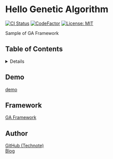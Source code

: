 # Hello Genetic Algorithm

[![CI Status](https://github.com/technote-space/hello-genetic-algorithm/workflows/CI/badge.svg)](https://github.com/technote-space/hello-genetic-algorithm/actions)
[![CodeFactor](https://www.codefactor.io/repository/github/technote-space/hello-genetic-algorithm/badge)](https://www.codefactor.io/repository/github/technote-space/hello-genetic-algorithm)
[![License: MIT](https://img.shields.io/badge/License-MIT-blue.svg)](https://github.com/technote-space/hello-genetic-algorithm/blob/master/LICENSE)

Sample of GA Framework

## Table of Contents

<!-- START doctoc generated TOC please keep comment here to allow auto update -->
<!-- DON'T EDIT THIS SECTION, INSTEAD RE-RUN doctoc TO UPDATE -->
<details>
<summary>Details</summary>

- [Demo](#demo)
- [Author](#author)

</details>
<!-- END doctoc generated TOC please keep comment here to allow auto update -->

## Demo
[demo](https://technote-space.github.io/ga-framework/samples/hello-genetic-algorithm)

## Framework
[GA Framework](https://github.com/technote-space/ga-framework)

## Author
[GitHub (Technote)](https://github.com/technote-space)  
[Blog](https://technote.space)
